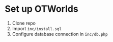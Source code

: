 # Set up OTWorlds

1. Clone repo
4. Import `inc/install.sql`
5. Configure database connection in `inc/db.php`
